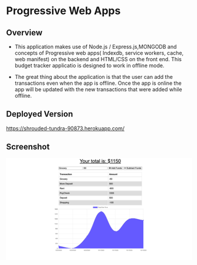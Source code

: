 #  Progressive Web Apps

## Overview

* This application makes use of Node.js / Express.js,MONGODB and concepts of Progressive web apps( Indexdb, service workers, cache, web manifest) on the backend and HTML/CSS on the front end. This budget tracker applicatio is designed to work in offline mode.

* The great thing about the application is that the user can add the transactions even when the app is offline. Once the app is online the app will be updated with the new transactions that were added while offline.



## Deployed Version
https://shrouded-tundra-90873.herokuapp.com/

## Screenshot
![Screenshot](SS.png)




